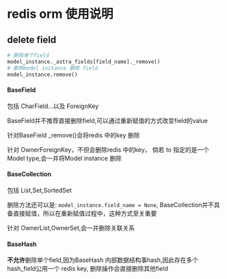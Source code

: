 # redis orm 使用说明

## delete field
```python
# 删除单个field
model_instance._astra_fields[field_name]._remove()
# 删除model instance 删除 field
model_instance.remove()
```


#### BaseField 
包括 CharField...以及 ForeignKey

BaseField并不推荐直接删除field,可以通过重新赋值的方式改变field的value

针对BaseField  _remove()会将redis 中的key 删除

针对 OwnerForeignKey，不但会删除redis 中的key，
倘若 to 指定的是一个Model type,会一并将Model instance 删除

#### BaseCollection
包括 List,Set,SortedSet

删除方法还可以是: `model_instance.field_name = None`,
BaseCollection并不具备直接赋值，所以在重新赋值过程中，这种方式至关重要

针对 OwnerList,OwnerSet,会一并删除关联关系

#### BaseHash

**不允许**删除单个field,因为BaseHash 内部数据结构事hash,因此存在多个hash_field公用一个 redis key,
删除操作会直接删除其他field